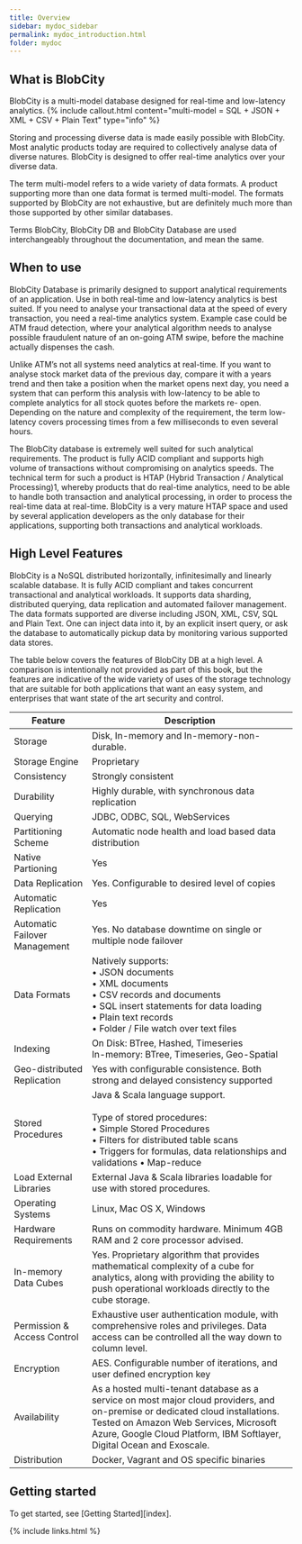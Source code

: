 ```yaml
---
title: Overview
sidebar: mydoc_sidebar
permalink: mydoc_introduction.html
folder: mydoc
---
```


## What is BlobCity

BlobCity is a multi-model database designed for real-time and low-latency analytics.
{% include callout.html content="multi-model = SQL + JSON + XML + CSV + Plain Text" type="info" %} 

Storing and processing diverse data is made easily possible with BlobCity. Most analytic products today are required to collectively analyse data of diverse natures. BlobCity is designed to offer real-time analytics over your diverse data.

The term multi-model refers to a wide variety of data formats. A product supporting more than one data format is termed multi-model. The formats supported by BlobCity are not exhaustive, but are definitely much more than those supported by other similar databases.

Terms BlobCity, BlobCity DB and BlobCity Database are used interchangeably throughout the documentation, and mean the same.

## When to use

BlobCity Database is primarily designed to support analytical requirements of an application. Use in both real-time and low-latency analytics is best suited. If you need to analyse your transactional data at the speed of every transaction, you need a real-time analytics system. Example case could be ATM fraud detection, where your analytical algorithm needs to analyse possible fraudulent nature of an on-going ATM swipe, before the machine actually dispenses the cash.

Unlike ATM’s not all systems need analytics at real-time. If you want to analyse stock market data of the previous day, compare it with a years trend and then take a position when the market opens next day, you need a system that can perform this analysis with low-latency to be able to complete analytics for all stock quotes before the markets re- open. Depending on the nature and complexity of the requirement, the term low-latency covers processing times from a few milliseconds to even several hours.

The BlobCity database is extremely well suited for such analytical requirements. The product is fully ACID compliant and supports high volume of transactions without compromising on analytics speeds. The technical term for such a product is HTAP (Hybrid Transaction / Analytical Processing)1, whereby products that do real-time analytics, need to be able to handle both transaction and analytical processing, in order to process the real-time data at real-time. BlobCity is a very mature HTAP space and used by several application developers as the only database for their applications, supporting both transactions and analytical workloads.

## High Level Features

BlobCity is a NoSQL distributed horizontally, infinitesimally and linearly scalable database. It is fully ACID compliant and takes concurrent transactional and analytical workloads. It supports data sharding, distributed querying, data replication and automated failover management. The data formats supported are diverse including JSON, XML, CSV, SQL and Plain Text. One can inject data into it, by an explicit insert query, or ask the database to automatically pickup data by monitoring various supported data stores.

The table below covers the features of BlobCity DB at a high level. A comparison is intentionally not provided as part of this book, but the features are indicative of the wide variety of uses of the storage technology that are suitable for both applications that want an easy system, and enterprises that want state of the art security and control.

Feature | Description
--------|-----------|
Storage | Disk, In-memory and In-memory-non-durable.
Storage Engine | Proprietary
Consistency | Strongly consistent
Durability | Highly durable, with synchronous data replication
Querying | JDBC, ODBC, SQL, WebServices
Partitioning Scheme | Automatic node health and load based data distribution
Native Partioning | Yes
Data Replication | Yes. Configurable to desired level of copies
Automatic Replication | Yes
Automatic Failover Management | Yes. No database downtime on single or multiple node failover
Data Formats | Natively supports: <br/>• JSON documents <br/>• XML documents<br/>• CSV records and documents<br/>• SQL insert statements for data loading<br/>• Plain text records<br/>• Folder / File watch over text files
Indexing | On Disk: BTree, Hashed, Timeseries<br/>In-memory: BTree, Timeseries, Geo-Spatial
Geo-distributed Replication | Yes with configurable consistence. Both strong and delayed consistency supported
Stored Procedures | Java & Scala language support.<br/> <br/>Type of stored procedures:<br/>• Simple Stored Procedures<br/>• Filters for distributed table scans<br/>• Triggers for formulas, data relationships and validations • Map-reduce
Load External Libraries | External Java & Scala libraries loadable for use with stored procedures.
Operating Systems | Linux, Mac OS X, Windows
Hardware Requirements | Runs on commodity hardware. Minimum 4GB RAM and 2 core processor advised.
In-memory Data Cubes | Yes. Proprietary algorithm that provides mathematical complexity of a cube for analytics, along with providing the ability to push operational workloads directly to the cube storage.
Permission & Access Control | Exhaustive user authentication module, with comprehensive roles and privileges. Data access can be controlled all the way down to column level.
Encryption | AES. Configurable number of iterations, and user defined encryption key
Availability | As a hosted multi-tenant database as a service on most major cloud providers, and on-premise or dedicated cloud installations. Tested on Amazon Web Services, Microsoft Azure, Google Cloud Platform, IBM Softlayer, Digital Ocean and Exoscale.
Distribution | Docker, Vagrant and OS specific binaries

## Getting started

To get started, see [Getting Started][index].

{% include links.html %}
